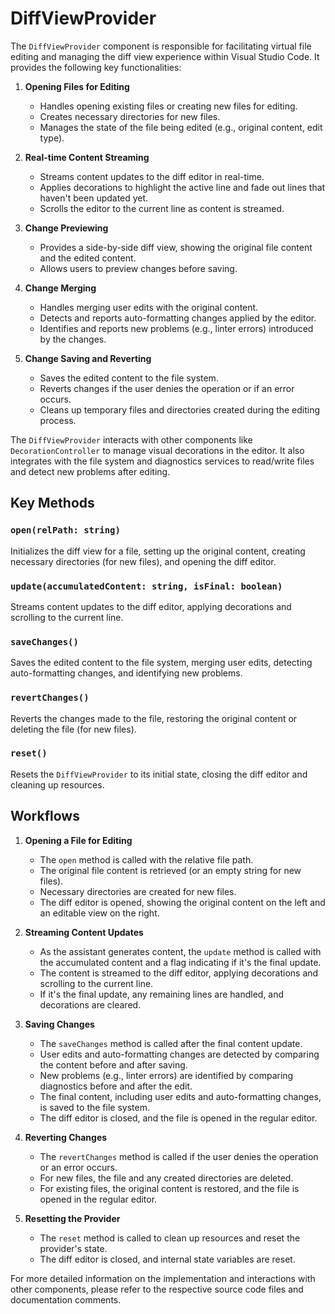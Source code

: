 # DiffViewProvider

The `DiffViewProvider` component is responsible for facilitating virtual file editing and managing the diff view experience within Visual Studio Code. It provides the following key functionalities:

1. **Opening Files for Editing**
   - Handles opening existing files or creating new files for editing.
   - Creates necessary directories for new files.
   - Manages the state of the file being edited (e.g., original content, edit type).

2. **Real-time Content Streaming**
   - Streams content updates to the diff editor in real-time.
   - Applies decorations to highlight the active line and fade out lines that haven't been updated yet.
   - Scrolls the editor to the current line as content is streamed.

3. **Change Previewing**
   - Provides a side-by-side diff view, showing the original file content and the edited content.
   - Allows users to preview changes before saving.

4. **Change Merging**
   - Handles merging user edits with the original content.
   - Detects and reports auto-formatting changes applied by the editor.
   - Identifies and reports new problems (e.g., linter errors) introduced by the changes.

5. **Change Saving and Reverting**
   - Saves the edited content to the file system.
   - Reverts changes if the user denies the operation or if an error occurs.
   - Cleans up temporary files and directories created during the editing process.

The `DiffViewProvider` interacts with other components like `DecorationController` to manage visual decorations in the editor. It also integrates with the file system and diagnostics services to read/write files and detect new problems after editing.

## Key Methods

### `open(relPath: string)`
Initializes the diff view for a file, setting up the original content, creating necessary directories (for new files), and opening the diff editor.

### `update(accumulatedContent: string, isFinal: boolean)`
Streams content updates to the diff editor, applying decorations and scrolling to the current line.

### `saveChanges()`
Saves the edited content to the file system, merging user edits, detecting auto-formatting changes, and identifying new problems.

### `revertChanges()`
Reverts the changes made to the file, restoring the original content or deleting the file (for new files).

### `reset()`
Resets the `DiffViewProvider` to its initial state, closing the diff editor and cleaning up resources.

## Workflows

1. **Opening a File for Editing**
   - The `open` method is called with the relative file path.
   - The original file content is retrieved (or an empty string for new files).
   - Necessary directories are created for new files.
   - The diff editor is opened, showing the original content on the left and an editable view on the right.

2. **Streaming Content Updates**
   - As the assistant generates content, the `update` method is called with the accumulated content and a flag indicating if it's the final update.
   - The content is streamed to the diff editor, applying decorations and scrolling to the current line.
   - If it's the final update, any remaining lines are handled, and decorations are cleared.

3. **Saving Changes**
   - The `saveChanges` method is called after the final content update.
   - User edits and auto-formatting changes are detected by comparing the content before and after saving.
   - New problems (e.g., linter errors) are identified by comparing diagnostics before and after the edit.
   - The final content, including user edits and auto-formatting changes, is saved to the file system.
   - The diff editor is closed, and the file is opened in the regular editor.

4. **Reverting Changes**
   - The `revertChanges` method is called if the user denies the operation or an error occurs.
   - For new files, the file and any created directories are deleted.
   - For existing files, the original content is restored, and the file is opened in the regular editor.

5. **Resetting the Provider**
   - The `reset` method is called to clean up resources and reset the provider's state.
   - The diff editor is closed, and internal state variables are reset.

For more detailed information on the implementation and interactions with other components, please refer to the respective source code files and documentation comments.

